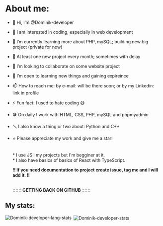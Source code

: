 <!--h1 align="center">Hi 👋, I'm Dominik </h1>-->
<!--<p align="left"> <img src="https://komarev.com/ghpvc/?username=Dominik-devekoper&label=Profile%20views&color=0e75b6&style=flat" alt="kimjayden" /> </p>-->

# About me:

- 👋 Hi, I’m @Dominik-developer
- 👀 I am interested in coding, especially in web development
- 🌱 I’m currently learning more about PHP, mySQL; building new big project (private for now)
- 🧩 At least one new project every month; sometimes with delay
- 💞️ I’m looking to collaborate on some website project
- 🤲 I’m open to learning new things and gaining expireince
- 📫 How to reach me: by e-mail: will be there soon; or by my Linkedin: link in profile <!--linkedin.com/in/dominik-szczepański-2a5287294-->
- ⚡ Fun fact: I used to hate coding 😅
- 🛠 On daily I work with HTML, CSS, PHP, mySQL and phpmyadmin 
- 🪛 I also know a thing or two about: Python and C++
- ⭐️ Please appreciate my work and give me a star!

  <br>* I use JS i my projects but I'm begginer at it.
  <br>* I also have basics of basics of React with TypeScript.

  <b>‼️ If you need documentation to project create issue, tag me and I will add it. ‼️</b>


  <br><b>=== GETTING BACK ON GITHUB<!--‼️--> === </b>

## My stats:
<p><img align="left" src="https://github-readme-stats.vercel.app/api/top-langs?username=Dominik-developer&show_icons=true&locale=en&layout=compact" alt="Dominik-developer-lang-stats" /></p>
<p>&nbsp;<img align="center" src="https://github-readme-stats.vercel.app/api?username=Dominik-developer&show_icons=true&locale=en" alt="Dominik-developer-stats" /></p>
<!--<p><img align="center" src="https://github-readme-streak-stats.herokuapp.com/?user=Dominik-developer&" alt="peter-kimanzi" /></p>-->
